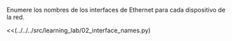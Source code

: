 Enumere los nombres de los interfaces de Ethernet para cada dispositivo de la red.

<<(../../../src/learning_lab/02_interface_names.py)
